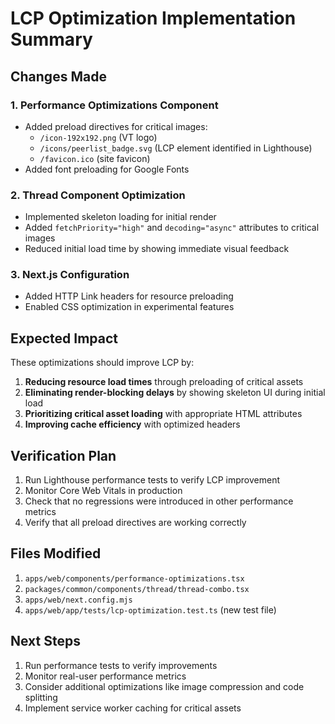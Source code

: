 # LCP Optimization Implementation Summary

## Changes Made

### 1. Performance Optimizations Component

- Added preload directives for critical images:
  - `/icon-192x192.png` (VT logo)
  - `/icons/peerlist_badge.svg` (LCP element identified in Lighthouse)
  - `/favicon.ico` (site favicon)
- Added font preloading for Google Fonts

### 2. Thread Component Optimization

- Implemented skeleton loading for initial render
- Added `fetchPriority="high"` and `decoding="async"` attributes to critical images
- Reduced initial load time by showing immediate visual feedback

### 3. Next.js Configuration

- Added HTTP Link headers for resource preloading
- Enabled CSS optimization in experimental features

## Expected Impact

These optimizations should improve LCP by:

1. **Reducing resource load times** through preloading of critical assets
2. **Eliminating render-blocking delays** by showing skeleton UI during initial load
3. **Prioritizing critical asset loading** with appropriate HTML attributes
4. **Improving cache efficiency** with optimized headers

## Verification Plan

1. Run Lighthouse performance tests to verify LCP improvement
2. Monitor Core Web Vitals in production
3. Check that no regressions were introduced in other performance metrics
4. Verify that all preload directives are working correctly

## Files Modified

1. `apps/web/components/performance-optimizations.tsx`
2. `packages/common/components/thread/thread-combo.tsx`
3. `apps/web/next.config.mjs`
4. `apps/web/app/tests/lcp-optimization.test.ts` (new test file)

## Next Steps

1. Run performance tests to verify improvements
2. Monitor real-user performance metrics
3. Consider additional optimizations like image compression and code splitting
4. Implement service worker caching for critical assets
